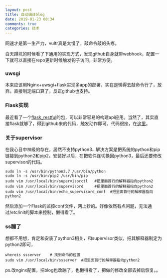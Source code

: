 ```yaml
---
layout: post
title: 自动编译blog
date: 2019-01-23 00:34
comments: true
categories: 技术
---
```


网速才是第一生产力，vultr真是太慢了，敲命令敲的头疼。

白天蹲坑的时候看了下通用的实现方式，发现github自身就带webhook，配置一下就可以直接在repo更新时候触发钩子访问，非常方便。

### uwsgi
本来应该用Nginx+uwsgi+flask实现多app的部署，实在是懒得去敲命令行了，放弃。直接制定端口算了，反正github也支持。

### Flask实现
最近看了一个[flask_restful](https://github.com/flask-restful/flask-restful)的包，可以非常容易的构建api应用。当然了，其实直接flask就够了，得到github来的代码，触发动作即可。代码很挫，在[这里](https://github.com/ash-liu/api)。

### 关于supervisor
在我心目中神级的存在，居然不支持python3...解决方案是把系统的python和pip链接到python2和pip2，安装好以后，在把软件连切换回python3，最后还要修改supervisor的代码。
	   
	sudo ln -s /usr/bin/python2.7 /usr/bin/python
	sudo ln -s /usr/bin/pip2 /usr/bin/pip
	sudo vim /usr/local/bin/supervisorctl	#把里面首行的解释器指向python2
	sudo vim /usr/local/bin/supervisord		#把里面首行的解释器指向python2
	sudo vim /usr/local/bin/echo_supervisord_conf  #把里面首行的解释器指向python2

然后添加一个Flask的监控conf文件，网上抄的。好像依然有点问题，无法通过/etc/init的脚本来控制，懒得看了。

### ss蹦了
想都不用想，肯定和安装了python3相关，和supervisor类似，把其解释器制定为python2即可，
	
	whereis ssserver	# 找到命令的位置
	sudo vim /usr/local/bin/ssserver  #把里面首行的解释器指向python2

ps.改nginx配置，把blog也改蹦了，也懒得看了，把做的修改全部去掉后恢复。。